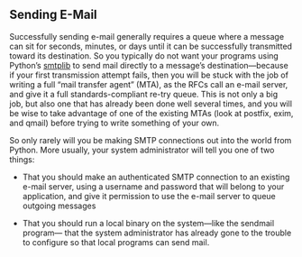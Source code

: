 ## Sending E-Mail

Successfully sending e-mail generally requires a queue where a
message can sit for seconds, minutes, or days until it can be successfully transmitted toward its
destination. So you typically do not want your programs using Python’s [smtplib](https://docs.python.org/2/library/smtplib.html?highlight=smtplib#smtplib) to send mail directly to a
message’s destination—because if your first transmission attempt fails, then you will be stuck with the job of writing a full “mail transfer agent” (MTA), as the RFCs call an e-mail server, and give it a full
standards-compliant re-try queue. This is not only a big job, but also one that has already been done
well several times, and you will be wise to take advantage of one of the existing MTAs (look at postfix,
exim, and qmail) before trying to write something of your own.

So only rarely will you be making SMTP connections out into the world from Python. More usually,
your system administrator will tell you one of two things:
- That you should make an authenticated SMTP connection to an existing e-mail
server, using a username and password that will belong to your application, and
give it permission to use the e-mail server to queue outgoing messages


- That you should run a local binary on the system—like the sendmail program—
that the system administrator has already gone to the trouble to configure so that
local programs can send mail.
